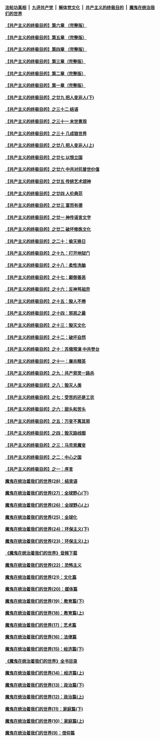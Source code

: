 

####  [法轮功真相](../../../../basic/blob/master/README.md?t=04070730) &nbsp;|&nbsp; [九评共产党](../../../../9ping.md/blob/master/README.md?t=04070730) &nbsp;|&nbsp; [解体党文化](../../../../jtdwh.md/blob/master/README.md?t=04070730)  &nbsp;|&nbsp; [共产主义的终极目的](../../../../gczydzjmd.md/blob/master/README.md?t=04070730) &nbsp;|&nbsp; [魔鬼在统治我们的世界](../../../../mgztzwmdsj.md/blob/master/README.md?t=04070730) 

#### [【共产主义的终极目的】第六章 （完整版）](../pages/nsc422/n11428913.md?t=04070730) 

#### [【共产主义的终极目的】第五章 （完整版）](../pages/nsc422/n11428912.md?t=04070730) 

#### [【共产主义的终极目的】第四章 （完整版）](../pages/nsc422/n11428907.md?t=04070730) 

#### [【共产主义的终极目的】第三章（完整版）](../pages/nsc422/n11428848.md?t=04070730) 

#### [【共产主义的终极目的】第二章（完整版）](../pages/nsc422/n11428831.md?t=04070730) 

#### [【共产主义的终极目的】第一章（完整版）](../pages/nsc422/n11417651.md?t=04070730) 

#### [【共产主义的终极目的】之廿九 把人变非人(下)](../pages/nsc422/n11344140.md?t=04070730) 

#### [【共产主义的终极目的】之三十二 结语](../pages/nsc422/n11360535.md?t=04070730) 

#### [【共产主义的终极目的】之三十一 末世景观](../pages/nsc422/n11351129.md?t=04070730) 

#### [【共产主义的终极目的】之三十 几成狼世界](../pages/nsc422/n11348280.md?t=04070730) 

#### [【共产主义的终极目的】之廿八 把人变非人(上)](../pages/nsc422/n11340492.md?t=04070730) 

#### [【共产主义的终极目的】之廿七 以恨立国](../pages/nsc422/n11336944.md?t=04070730) 

#### [【共产主义的终极目的】之廿六 中共对抗普世价值](../pages/nsc422/n11324785.md?t=04070730) 

#### [【共产主义的终极目的】之廿五 传统艺术颂神](../pages/nsc422/n11296396.md?t=04070730) 

#### [【共产主义的终极目的】之廿四 人伦典范](../pages/nsc422/n11296397.md?t=04070730) 

#### [【共产主义的终极目的】之廿三 富而有德](../pages/nsc422/n11283598.md?t=04070730) 

#### [【共产主义的终极目的】之廿一 神传语言文字](../pages/nsc422/n11263265.md?t=04070730) 

#### [【共产主义的终极目的】之廿二 破坏修炼文化](../pages/nsc422/n11245728.md?t=04070730) 

#### [【共产主义的终极目的】之二十：偷天换日](../pages/nsc422/n11238846.md?t=04070730) 

#### [【共产主义的终极目的】之十九：打开地狱门](../pages/nsc422/n11206376.md?t=04070730) 

#### [【共产主义的终极目的】之十八：柔性洗脑](../pages/nsc422/n11199994.md?t=04070730) 

#### [【共产主义的终极目的】之十七：颠倒善恶](../pages/nsc422/n11179782.md?t=04070730) 

#### [【共产主义的终极目的】之十六：反神骂祖宗](../pages/nsc422/n11166798.md?t=04070730) 

#### [【共产主义的终极目的】之十五：毁人不倦](../pages/nsc422/n11166792.md?t=04070730) 

#### [【共产主义的终极目的】之十四：邪恶之最](../pages/nsc422/n11150249.md?t=04070730) 

#### [【共产主义的终极目的】之十三：毁灭文化](../pages/nsc422/n11135227.md?t=04070730) 

#### [【共产主义的终极目的】之十二：破坏自然](../pages/nsc422/n11135214.md?t=04070730) 

#### [【共产主义的终极目的】之十：苏俄预演 中共登台](../pages/nsc422/n11118424.md?t=04070730) 

#### [【共产主义的终极目的】之十一：屠杀精英](../pages/nsc422/n11118442.md?t=04070730) 

#### [【共产主义的终极目的】之九：共产邪灵一路杀](../pages/nsc422/n11114139.md?t=04070730) 

#### [【共产主义的终极目的】之八：毁灭人类](../pages/nsc422/n11108503.md?t=04070730) 

#### [【共产主义的终极目的】之七：受苦的还是工农](../pages/nsc422/n11101809.md?t=04070730) 

#### [【共产主义的终极目的】之六：甜头和苦头](../pages/nsc422/n11096971.md?t=04070730) 

#### [【共产主义的终极目的】之五：万变不离其邪](../pages/nsc422/n11091285.md?t=04070730) 

#### [【共产主义的终极目的】之四：毁灭路线图](../pages/nsc422/n11086284.md?t=04070730) 

#### [【共产主义的终极目的】之三：马克思魔变](../pages/nsc422/n11061941.md?t=04070730) 

#### [【共产主义的终极目的】之二：中心之国](../pages/nsc422/n11047728.md?t=04070730) 

#### [【共产主义的终极目的】之一：序言](../pages/nsc422/n11086077.md?t=04070730) 

#### [魔鬼在统治着我们的世界(28)：结束语](../pages/nsc422/n10936246.md?t=04070730) 

#### [魔鬼在统治着我们的世界(27)：全球野心(下)](../pages/nsc422/n10928319.md?t=04070730) 

#### [魔鬼在统治着我们的世界(26)：全球野心(上)](../pages/nsc422/n10900318.md?t=04070730) 

#### [魔鬼在统治着我们的世界(25)：全球化](../pages/nsc422/n10788205.md?t=04070730) 

#### [魔鬼在统治着我们的世界(24)：环保主义(下)](../pages/nsc422/n10695307.md?t=04070730) 

#### [魔鬼在统治着我们的世界(23)：环保主义(上)](../pages/nsc422/n10688613.md?t=04070730) 

#### [《魔鬼在统治着我们的世界》音频下载](../pages/nsc422/n10635553.md?t=04070730) 

#### [魔鬼在统治着我们的世界(22)：恐怖主义](../pages/nsc422/n10614727.md?t=04070730) 

#### [魔鬼在统治着我们的世界(21)：文化篇](../pages/nsc422/n10597706.md?t=04070730) 

#### [魔鬼在统治着我们的世界(20)：媒体篇](../pages/nsc422/n10586579.md?t=04070730) 

#### [魔鬼在统治着我们的世界(19)：教育篇(下)](../pages/nsc422/n10564808.md?t=04070730) 

#### [魔鬼在统治着我们的世界(18)：教育篇(上)](../pages/nsc422/n10526970.md?t=04070730) 

#### [魔鬼在统治着我们的世界(17)：艺术篇](../pages/nsc422/n10499093.md?t=04070730) 

#### [魔鬼在统治着我们的世界(16)：法律篇](../pages/nsc422/n10485969.md?t=04070730) 

#### [魔鬼在统治着我们的世界(15)：经济篇(下)](../pages/nsc422/n10469975.md?t=04070730) 

#### [《魔鬼在统治着我们的世界》全书目录](../pages/nsc422/n10464261.md?t=04070730) 

#### [魔鬼在统治着我们的世界(14)：经济篇(上)](../pages/nsc422/n10457370.md?t=04070730) 

#### [魔鬼在统治着我们的世界(13)：政治篇(下)](../pages/nsc422/n10448270.md?t=04070730) 

#### [魔鬼在统治着我们的世界(12)：政治篇(上)](../pages/nsc422/n10444576.md?t=04070730) 

#### [魔鬼在统治着我们的世界(11)：家庭篇(下)](../pages/nsc422/n10440961.md?t=04070730) 

#### [魔鬼在统治着我们的世界(10)：家庭篇(上)](../pages/nsc422/n10435448.md?t=04070730) 

#### [魔鬼在统治着我们的世界(9)：信仰篇](../pages/nsc422/n10432159.md?t=04070730) 

